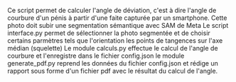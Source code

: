 Ce script permet de calculer l'angle de déviation, c'est à dire l'angle de courbure d'un pénis à partir d'une faite capturée par un smartphone.
Cette photo doit subir une segmentation sémantique avec SAM de Meta
Le script interface.py permet de sélectionner la photo segmentée et de choisir certains parmètres tels que l'orientation les points de tangences sur l'axe médian (squelette) 
Le module calculs.py effectue le calcul de l'angle de courbure et l'enregistre dans le fichier config.json
le module generate_pdf.py reprend les données du fichier config.json et rédige un rapport sous forme d'un fichier pdf avec le résultat du calcul de l'angle.  
